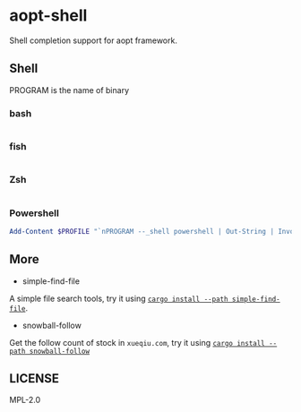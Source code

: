 # aopt-shell

Shell completion support for aopt framework.

## Shell

PROGRAM is the name of binary

### bash

```bash
```

### fish

```fish
```

### Zsh

```zsh
```

### Powershell

```powershell
Add-Content $PROFILE "`nPROGRAM --_shell powershell | Out-String | Invoke-Expression"
```

## More 

- simple-find-file

A simple file search tools, try it using [`cargo install --path simple-find-file`](https://github.com/araraloren/aopt/tree/main/simple-find-file).

- snowball-follow

Get the follow count of stock in `xueqiu.com`, try it using [`cargo install --path snowball-follow`](https://github.com/araraloren/aopt/tree/main/snowball-follow)

## LICENSE

MPL-2.0